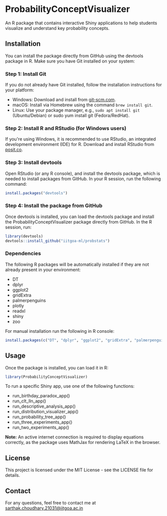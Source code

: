 
# ProbabilityConceptVisualizer

An R package that contains interactive Shiny applications to help students visualize and understand key probability concepts.

## Installation

You can install the package directly from GitHub using the devtools package in R. Make sure you have Git installed on your system:

### Step 1: Install Git
If you do not already have Git installed, follow the installation instructions for your platform:
- Windows: Download and install from [git-scm.com](https://git-scm.com).
- macOS: Install via Homebrew using the command ```brew install git```.
- Linux: Use your package manager, e.g., ```sudo apt install git``` (Ubuntu/Debian) or sudo yum install git (Fedora/RedHat).

### Step 2: Install R and RStudio (for Windows users)
If you're using Windows, it is recommended to use RStudio, an integrated development environment (IDE) for R. Download and install RStudio from [posit.co](https://posit.co/download/rstudio-desktop/).

### Step 3: Install devtools
Open RStudio (or any R console), and install the devtools package, which is needed to install packages from GitHub. In your R session, run the following command:

```r
install.packages("devtools")
```

### Step 4: Install the package from GitHub
Once devtools is installed, you can load the devtools package and install the ProbabilityConceptVisualizer package directly from GitHub. In the R session, run:

```r
library(devtools)
devtools::install_github("iitgoa-ml/probstats")
```

### Dependencies
The following R packages will be automatically installed if they are not already present in your environment:
- DT
- dplyr
- ggplot2
- gridExtra
- palmerpenguins
- plotly
- readxl
- shiny
- zoo

For manual installation run the following in R console:
```r
install.packages(c("DT", "dplyr", "ggplot2", "gridExtra", "palmerpenguins", "plotly", "readxl", "shiny", "zoo"))
```

## Usage

Once the package is installed, you can load it in R:
```r
library(ProbabilityConceptVisualizer)
```

To run a specific Shiny app, use one of the following functions:

- run_birthday_paradox_app()
- run_clt_lln_app()
- run_descriptive_analysis_app()
- run_distribution_visualizer_app()
- run_probability_tree_app()
- run_three_experiments_app()
- run_two_experiments_app()

**Note:** An active internet connection is required to display equations correctly, as the package uses MathJax for rendering LaTeX in the browser.

## License

This project is licensed under the MIT License - see the LICENSE file for details.

## Contact

For any questions, feel free to contact me at sarthak.choudhary.21031@iitgoa.ac.in